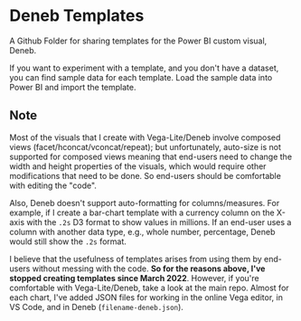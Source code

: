 # Deneb Templates

A Github Folder for sharing templates for the Power BI custom visual, Deneb.

If you want to experiment with a template, and you don't have a dataset, you can find sample data for each template. Load the sample data into Power BI and import the template.


## Note
Most of the visuals that I create with Vega-Lite/Deneb involve composed views (facet/hconcat/vconcat/repeat); but unfortunately, auto-size is not supported for composed views meaning that end-users need to change the width and height properties of the visuals, which would require other modifications that need to be done. So end-users should be comfortable with editing the "code". 

Also, Deneb doesn't support auto-formatting for columns/measures. For example, if I create a bar-chart template with a currency column on the X-axis with the ```.2s``` D3 format to show values in millions. If an end-user uses a column with another data type, e.g., whole number, percentage, Deneb would still show the ```.2s``` format.

I believe that the usefulness of templates arises from using them by end-users without messing with the code. **So for the reasons above, I've stopped creating templates since March 2022**.  However, if you're comfortable with Vega-Lite/Deneb, take a look at the main repo. Almost for each chart, I've added JSON files for working in the online Vega editor, in VS Code, and in Deneb (```filename-deneb.json```).

